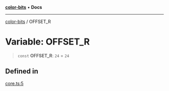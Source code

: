 [**color-bits**](../README.md) • **Docs**

***

[color-bits](../README.md) / OFFSET\_R

# Variable: OFFSET\_R

> `const` **OFFSET\_R**: `24` = `24`

## Defined in

[core.ts:5](https://github.com/romgrk/color-bits/blob/fe184912ae718a47d92a2c4c68ad2db37ba77f3a/src/core.ts#L5)
